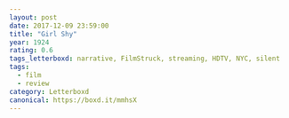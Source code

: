 ```yaml
---
layout: post 
date: 2017-12-09 23:59:00
title: "Girl Shy"
year: 1924
rating: 0.6
tags_letterboxd: narrative, FilmStruck, streaming, HDTV, NYC, silent
tags:
  - film
  - review
category: Letterboxd
canonical: https://boxd.it/mmhsX
---
```

